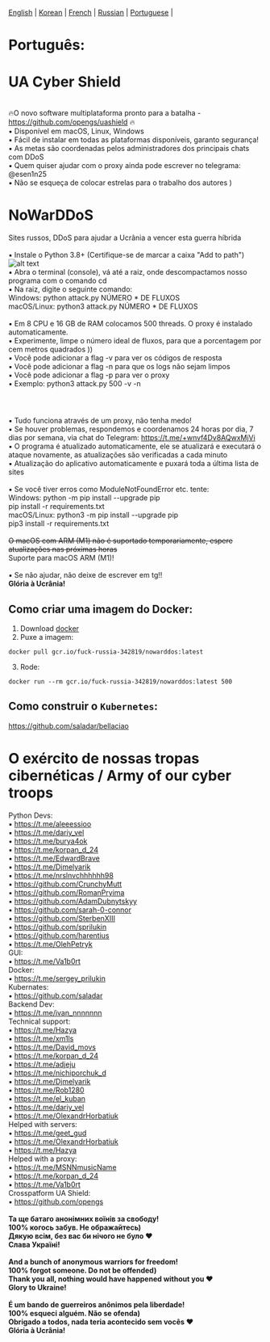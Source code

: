 [English](https://github.com/AlexTrushkovsky/NoWarDDoS/blob/main/README_en.md) | [Korean](https://github.com/AlexTrushkovsky/NoWarDDoS/blob/main/README_ko.md) | [French](https://github.com/AlexTrushkovsky/NoWarDDoS/blob/main/README_fr.md) | [Russian](https://github.com/AlexTrushkovsky/NoWarDDoS/blob/main/README_ru.md) | [Portuguese](https://github.com/AlexTrushkovsky/NoWarDDoS/blob/main/README_pt.md) |
# <b1>Português:</b1>

# UA Cyber Shield

<br />🔥O novo software multiplataforma pronto para a batalha - https://github.com/opengs/uashield 🔥
<br />▪ Disponível em macOS, Linux, Windows
<br />▪ Fácil de instalar em todas as plataformas disponíveis, garanto segurança!
<br />▪ As metas são coordenadas pelos administradores dos principais chats com DDoS
<br />▪ Quem quiser ajudar com o proxy ainda pode escrever no telegrama: @esen1n25
<br />▪ Não se esqueça de colocar estrelas para o trabalho dos autores )

# NoWarDDoS

Sites russos, DDoS para ajudar a Ucrânia a vencer esta guerra híbrida
<br />
<br />▪ Instale o Python 3.8+ (Certifique-se de marcar a caixa "Add to path")
![alt text](https://miro.medium.com/max/1344/0*7nOyowsPsGI19pZT.png)
<br />▪ Abra o terminal (console), vá até a raiz, onde descompactamos nosso programa com o comando cd
<br />▪ Na raiz, digite o seguinte comando:
<br /> Windows: python attack.py NÚMERO * DE FLUXOS
<br /> macOS/Linux: python3 attack.py NÚMERO * DE FLUXOS
<br />
<br />▪ Em 8 CPU e 16 GB de RAM colocamos 500 threads. O proxy é instalado automaticamente.
<br />▪ Experimente, limpe o número ideal de fluxos, para que a porcentagem por cem metros quadrados ))
<br />▪ Você pode adicionar a flag -v para ver os códigos de resposta
<br />▪ Você pode adicionar a flag -n para que os logs não sejam limpos
<br />▪ Você pode adicionar a flag -p para ver o proxy
<br />▪ Exemplo: python3 attack.py 500 -v -n
<br />

#

<br />▪ Tudo funciona através de um proxy, não tenha medo!
<br />▪ Se houver problemas, respondemos e coordenamos 24 horas por dia, 7 dias por semana, via chat do Telegram: https://t.me/+wnvf4Dv8AQwxMjVi
<br />▪ O programa é atualizado automaticamente, ele se atualizará e executará o ataque novamente, as atualizações são verificadas a cada minuto
<br />▪ Atualização do aplicativo automaticamente e puxará toda a última lista de sites
<br />
<br />▪ Se você tiver erros como ModuleNotFoundError etc. tente:
<br /> Windows: python -m pip install --upgrade pip
<br /> pip install -r requirements.txt
<br /> macOS/Linux: python3 -m pip install --upgrade pip
<br /> pip3 install -r requirements.txt
<br />
<br /> ~~O macOS com ARM (M1) não é suportado temporariamente, espere atualizações nas próximas horas~~
<br /> Suporte para macOS ARM (M1)!
<br />
<br />▪ Se não ajudar, não deixe de escrever em tg!!
<br />**Glória à Ucrânia!**

## Como criar uma imagem do Docker:

1. Download [docker](https://www.docker.com/)
2. Puxe a imagem:
```shell
docker pull gcr.io/fuck-russia-342819/nowarddos:latest
```
3.	Rode:
```shell
docker run --rm gcr.io/fuck-russia-342819/nowarddos:latest 500
```

## Como construir o `Kubernetes`:

https://github.com/saladar/bellaciao

# O exército de nossas tropas cibernéticas / Army of our cyber troops
Python Devs:
<br />    ▪ https://t.me/aleeessioo
<br />    ▪ https://t.me/dariy_vel
<br />    ▪ https://t.me/burya4ok
<br />    ▪ https://t.me/korpan_d_24
<br />    ▪ https://t.me/EdwardBrave
<br />    ▪ https://t.me/Djmelyarik
<br />    ▪ https://t.me/nrslnvchhhhhh98
<br />    ▪ https://github.com/CrunchyMutt
<br />    ▪ https://github.com/RomanPryima
<br />    ▪ https://github.com/AdamDubnytskyy
<br />    ▪ https://github.com/sarah-0-connor
<br />    ▪ https://github.com/SterbenXIII
<br />    ▪ https://github.com/sprilukin
<br />    ▪ https://github.com/harentius
<br />    ▪ https://t.me/OlehPetryk
<br />GUI:
<br />    ▪ https://t.me/Va1b0rt
<br />Docker:
<br />    ▪ https://t.me/sergey_prilukin
<br />Kubernates:
<br />    ▪ https://github.com/saladar
<br />Backend Dev:
<br />    ▪ https://t.me/ivan_nnnnnnn
<br />Technical support:
<br />    ▪ https://t.me/Hazya
<br />    ▪ https://t.me/xm1ls
<br />    ▪ https://t.me/David_movs
<br />    ▪ https://t.me/korpan_d_24
<br />    ▪ https://t.me/adjeju
<br />    ▪ https://t.me/nichiporchuk_d
<br />    ▪ https://t.me/Djmelyarik
<br />    ▪ https://t.me/Rob1280
<br />    ▪ https://t.me/el_kuban
<br />    ▪ https://t.me/dariy_vel
<br />    ▪ https://t.me/OlexandrHorbatiuk
<br />Helped with servers:
<br />    ▪ https://t.me/geet_gud
<br />    ▪ https://t.me/OlexandrHorbatiuk
<br />    ▪ https://t.me/Hazya
<br />Helped with a proxy:
<br />    ▪ https://t.me/MSNNmusicName
<br />    ▪ https://t.me/korpan_d_24
<br />    ▪ https://t.me/Va1b0rt
<br />Crosspatform UA Shield:
<br />    ▪ https://github.com/opengs
<br />
<br />**Та ще батаго анонімних воїнів за свободу!**
<br />**100% когось забув. Не ображайтесь)**
<br />**Дякую всім, без вас би нічого не було ❤️**
<br />**Слава Україні!**
<br />
<br />**And a bunch of anonymous warriors for freedom!**
<br />**100% forgot someone. Do not be offended)**
<br />**Thank you all, nothing would have happened without you ❤️**
<br />**Glory to Ukraine!**
<br />
<br />**É um bando de guerreiros anônimos pela liberdade!**
<br />**100% esqueci alguém. Não se ofenda)**
<br />**Obrigado a todos, nada teria acontecido sem vocês ❤️**
<br />**Glória à Ucrânia!**
<br />